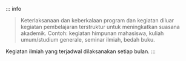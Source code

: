 ::: info

> Keterlaksanaan dan keberkalaan program dan kegiatan diluar kegiatan pembelajaran terstruktur untuk meningkatkan suasana akademik.
> Contoh: kegiatan himpunan mahasiswa, kuliah umum/studium generale, seminar ilmiah, bedah buku.

Kegiatan ilmiah yang terjadwal dilaksanakan setiap bulan.
:::
